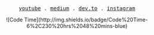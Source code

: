 <p align="center">
  <samp>
    <a href="https://www.youtube.com/@tiago.boeing">youtube</a> .
    <a href="https://medium.com/@tiagoboeing">medium</a> .
    <a href="https://dev.to/tiagoboeing">dev.to</a> .
    <a href="https://www.instagram.com/tiagoboeing">instagram</a>
  </samp>
</p>

<p align="center">
<!--START_SECTION:waka-->
![Code Time](http://img.shields.io/badge/Code%20Time-6%2C230%20hrs%2048%20mins-blue)


<!--END_SECTION:waka-->
</p>

